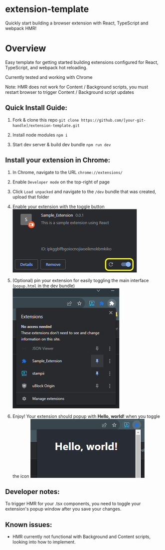 # extension-template
Quickly start building a browser extension with React, TypeScript and webpack HMR!

# Overview
Easy template for getting started building extensions configured for React, TypeScript, and webpack hot reloading.

Currently tested and working with Chrome 

Note: HMR does not work for Content / Background scripts, you must restart browser to trigger Content / Background script updates

## Quick Install Guide:

1. Fork & clone this repo
`git clone https://github.com/[your-git-handle]/extension-template.git`

2. Install node modules
`npm i`

3. Start dev server & build dev bundle
`npm run dev`

## Install your extension in Chrome:

1. In Chrome, navigate to the URL `chrome://extensions/`

2. Enable `Developer mode` on the top-right of page

3. Click `Load unpacked` and navigate to the `/dev` bundle that was created, upload that folder

4. Enable your extension with the toggle button
![Alt text](image-3.png)

5. (Optional) pin your extension for easily toggling the main interface (`popup.html` in the dev bundle)
![Alt text](image-1.png)

6. Enjoy! Your extension should popup with **Hello, world!** when you toggle the icon
![Alt text](image-4.png)

## Developer notes:

To trigger HMR for your .tsx components, you need to toggle your extension's popup window after you save your changes. 

## Known issues:
- HMR currently not functional with Background and Content scripts, looking into how to implement.